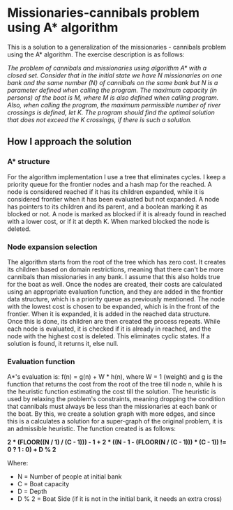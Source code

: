 # Missionaries-cannibals problem using A\* algorithm
This is a solution to a generalization of the missionaries - cannibals problem using the A* algorithm. The exercise description is as follows:

*The problem of cannibals and missionaries using
algorithm A\* with a closed set. 
Consider that in the initial state we have N missionaries on one bank
and the same number (N) of cannibals on the same bank but N is a parameter
defined when calling the program. The maximum capacity (in
persons) of the boat is M, where M is also defined when calling
program. Also, when calling the program, the
maximum permissible number of river crossings is defined, let K. The program should find the optimal solution that does not exceed
the K crossings, if there is such a solution.*

## How I approach the solution

### A\* structure
For the algorithm implementation I use a tree that eliminates
cycles. I keep a priority queue for the frontier nodes and a 
hash map for the reached. A node is considered reached if 
it has its children expanded, while it is considered frontier 
when it has been evaluated but not expanded. A node has 
pointers to its children and its parent, and a boolean 
marking it as blocked or not. A node is marked as blocked 
if it is already found in reached with a lower cost, or if 
it at depth K. When marked blocked the node is deleted. 

### Node expansion selection
The algorithm starts from the root of the tree which has 
zero cost. It creates its children based on domain 
restrictions, meaning that there can't be more cannibals than
missionaries in any bank. I assume that this also holds true
for the boat as well. Once the nodes are created, their 
costs are calculated using an appropriate evaluation
function, and they are added in the frontier data structure, 
which is a priority queue as previously mentioned. The node
with the lowest cost is chosen to be expanded, which is in 
the front of the frontier. When it is expanded, it is added 
in the reached data structure. Once this is done, its
children are then created the process repeats. While each
node is evaluated, it is checked if it is already in reached,
and the node with the highest cost is deleted. This 
eliminates cyclic states. If a solution is found, it returns
it, else null. 

### Evaluation function
A*'s evaluation is: f(n) = g(n) + W * h(n), where 
W = 1 (weight) and g is the function that returns the cost
from the root of the tree till node n, while h is the
heuristic function estimating the cost till the solution.
The heuristic is used by relaxing the problem's constraints,
meaning dropping the condition that cannibals must always be
less than the missionaries at each bank or the boat. By this,
we create a solution graph with more edges, and since this 
is a calculates a solution for a super-graph of the original
problem, it is an admissible heuristic. The function created
is as follows: 

**2 * (FLOOR((N / 1) / (C - 1))) - 1 + 2 * ((N - 1 - 
(FLOOR(N / (C - 1))) * (C - 1)) != 0 ? 1 : 0) + D % 2**

Where:
- N = Number of people at initial bank
- C = Boat capacity
- D = Depth
- D % 2 = Boat Side (if it is not in the initial bank, it needs an extra cross)
